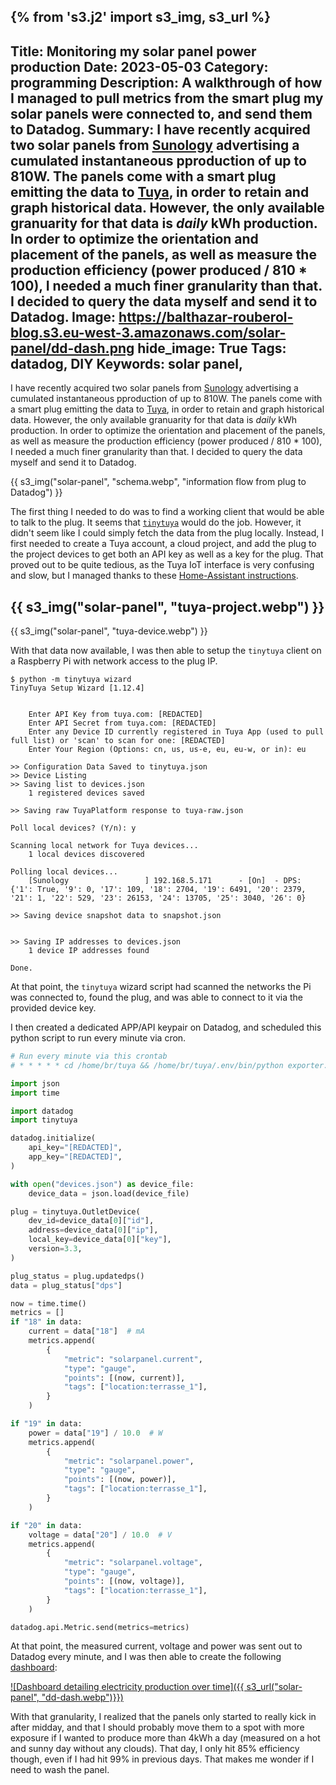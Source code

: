 {% from 's3.j2' import s3_img, s3_url %}
---
Title: Monitoring my solar panel power production
Date: 2023-05-03
Category: programming
Description: A walkthrough of how I managed to pull metrics from the smart plug my solar panels were connected to, and send them to Datadog.
Summary: I have recently acquired two solar panels from [Sunology](https://sunology.eu/products/sunology-play-kit-solaire) advertising a cumulated instantaneous  pproduction of up to 810W. The panels come with a smart plug emitting the data to [Tuya](https://iot.tuya.com/), in order to retain and graph historical data. However, the only available granuarity for that data is _daily_ kWh production. In order to optimize the orientation and placement of the panels, as well as measure the production efficiency (power produced / 810 * 100), I needed a much finer granularity than that. I decided to query the data myself and send it to Datadog.
Image: https://balthazar-rouberol-blog.s3.eu-west-3.amazonaws.com/solar-panel/dd-dash.png
hide_image: True
Tags: datadog, DIY
Keywords: solar panel,
---

I have recently acquired two solar panels from [Sunology](https://sunology.eu/products/sunology-play-kit-solaire) advertising a cumulated instantaneous  pproduction of up to 810W. The panels come with a smart plug emitting the data to [Tuya](https://iot.tuya.com/), in order to retain and graph historical data. However, the only available granuarity for that data is _daily_ kWh production. In order to optimize the orientation and placement of the panels, as well as measure the production efficiency (power produced / 810 * 100), I needed a much finer granularity than that. I decided to query the data myself and send it to Datadog.

{{ s3_img("solar-panel", "schema.webp", "information flow from plug to Datadog") }}


The first thing I needed to do was to find a working client that would be able to talk to the plug. It seems that [`tinytuya`](https://github.com/jasonacox/tinytuya) would do the job. However, it didn't seem like I could simply fetch the data from the plug locally. Instead, I first needed to create a Tuya account, a cloud project, and add the plug to the project devices to get both an API key as well as a key for the plug. That proved out to be quite tedious, as the Tuya IoT interface is very confusing and slow, but I managed thanks to these [Home-Assistant instructions](https://www.home-assistant.io/integrations/tuya/).

{{ s3_img("solar-panel", "tuya-project.webp") }}
---
{{ s3_img("solar-panel", "tuya-device.webp") }}

With that data now available, I was then able to setup the `tinytuya` client on a Raspberry Pi with network access to the plug IP.

```shell
$ python -m tinytuya wizard
TinyTuya Setup Wizard [1.12.4]


    Enter API Key from tuya.com: [REDACTED]
    Enter API Secret from tuya.com: [REDACTED]
    Enter any Device ID currently registered in Tuya App (used to pull full list) or 'scan' to scan for one: [REDACTED]
    Enter Your Region (Options: cn, us, us-e, eu, eu-w, or in): eu

>> Configuration Data Saved to tinytuya.json
>> Device Listing
>> Saving list to devices.json
    1 registered devices saved

>> Saving raw TuyaPlatform response to tuya-raw.json

Poll local devices? (Y/n): y

Scanning local network for Tuya devices...
    1 local devices discovered

Polling local devices...
    [Sunology                 ] 192.168.5.171      - [On]  - DPS: {'1': True, '9': 0, '17': 109, '18': 2704, '19': 6491, '20': 2379, '21': 1, '22': 529, '23': 26153, '24': 13705, '25': 3040, '26': 0}

>> Saving device snapshot data to snapshot.json


>> Saving IP addresses to devices.json
    1 device IP addresses found

Done.
```

At that point, the `tinytuya` wizard script had scanned the networks the Pi was connected to, found the plug, and was able to connect to it via the provided device key.

I then created a dedicated APP/API keypair on Datadog, and scheduled this python script to run every minute via cron.


```python
# Run every minute via this crontab
# * * * * * cd /home/br/tuya && /home/br/tuya/.env/bin/python exporter.py

import json
import time

import datadog
import tinytuya

datadog.initialize(
    api_key="[REDACTED]",
    app_key="[REDACTED]",
)

with open("devices.json") as device_file:
    device_data = json.load(device_file)

plug = tinytuya.OutletDevice(
    dev_id=device_data[0]["id"],
    address=device_data[0]["ip"],
    local_key=device_data[0]["key"],
    version=3.3,
)

plug_status = plug.updatedps()
data = plug_status["dps"]

now = time.time()
metrics = []
if "18" in data:
    current = data["18"]  # mA
    metrics.append(
        {
            "metric": "solarpanel.current",
            "type": "gauge",
            "points": [(now, current)],
            "tags": ["location:terrasse_1"],
        }
    )

if "19" in data:
    power = data["19"] / 10.0  # W
    metrics.append(
        {
            "metric": "solarpanel.power",
            "type": "gauge",
            "points": [(now, power)],
            "tags": ["location:terrasse_1"],
        }
    )

if "20" in data:
    voltage = data["20"] / 10.0  # V
    metrics.append(
        {
            "metric": "solarpanel.voltage",
            "type": "gauge",
            "points": [(now, voltage)],
            "tags": ["location:terrasse_1"],
        }
    )

datadog.api.Metric.send(metrics=metrics)
```

At that point, the measured current, voltage and power was sent out to Datadog every minute, and I was then able to create the following [dashboard](https://p.datadoghq.com/sb/bc352bb82-f277a5982d97a0a007ab56fbc05e0ee8):

[![Dashboard detailing electricity production over time]({{ s3_url("solar-panel", "dd-dash.webp")}})](https://p.datadoghq.com/sb/bc352bb82-f277a5982d97a0a007ab56fbc05e0ee8)

With that granularity, I realized that the panels only started to really kick in after midday, and that I should probably move them to a spot with more exposure if I wanted to produce more than 4kWh a day (measured on a hot and sunny day without any clouds). That day, I only hit 85% efficiency though, even if I had hit 99% in previous days. That makes me wonder if I need to wash the panel.